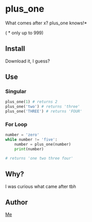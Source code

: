 # plus_one
What comes after x? plus_one knows!*
 
( * only up to 999)
## Install
Download it, I guess?

## Use
### Singular
```python
plus_one(1) # returns 2
plus_one('two') # returns 'three'
plus_one('THREE') # returns 'FOUR'
```

### For Loop
```python
number = 'zero'
while number != 'five':
    number = plus_one(number)
    print(number)

# returns 'one two three four' 
```

## Why?
I was curious what came after tbh

## Author
[Me](https://github.com/20058303)
